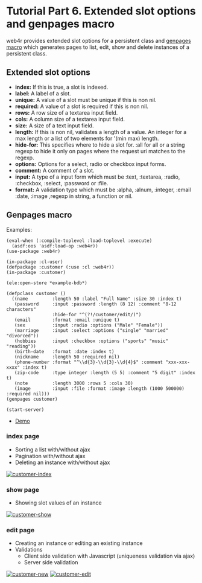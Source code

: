 Tutorial Part 6. Extended slot options and genpages macro
==========================================================
web4r provides extended slot options for a persistent class and [genpages macro](http://web4r.org/en/api#genpages) which generates pages to list, edit, show and delete instances of a persistent class.

Extended slot options
----------------------
- **index:**    If this is true, a slot is indexed.
- **label:**    A label of a slot.
- **unique:**   A value of a slot must be unique if this is non nil.
- **required:** A value of a slot is required if this is non nil.
- **rows:**     A row size of a textarea input field.
- **cols:**     A column size of a textarea input field.
- **size:**     A size of a text input field.
- **length:**   If this is non nil, validates a length of a value. An integer for a max length or a list of two elements for '(min max) length.
- **hide-for:** This specifies where to hide a slot for. :all for all or a string regexp to hide it only on pages where the request uri matches to the regexp.
- **options:**  Options for a select, radio or checkbox input forms.
- **comment:**  A comment of a slot.
- **input:**    A type of a input form which must be :text, :textarea, :radio, :checkbox, :select, :password or :file.
- **format:**   A validation type which must be :alpha, :alnum, :integer, :email :date, :image ,regexp in string, a function or nil.

Genpages macro
---------------
Examples:

    (eval-when (:compile-toplevel :load-toplevel :execute)
      (asdf:oos 'asdf:load-op :web4r))
    (use-package :web4r)
    
    (in-package :cl-user)
    (defpackage :customer (:use :cl :web4r))
    (in-package :customer)
    
    (ele:open-store *example-bdb*)
    
    (defpclass customer ()
      ((name         :length 50 :label "Full Name" :size 30 :index t)
       (password     :input :password :length (8 12) :comment "8-12 characters"
                     :hide-for "^(?!/customer/edit/)")
       (email        :format :email :unique t)
       (sex          :input :radio :options ("Male" "Female"))
       (marriage     :input :select :options ("single" "married" "divorced"))
       (hobbies      :input :checkbox :options ("sports" "music" "reading"))
       (birth-date   :format :date :index t)
       (nickname     :length 50 :required nil)
       (phone-number :format "^\\d{3}-\\d{3}-\\d{4}$" :comment "xxx-xxx-xxxx" :index t)
       (zip-code     :type integer :length (5 5) :comment "5 digit" :index t)
       (note         :length 3000 :rows 5 :cols 30)
       (image        :input :file :format :image :length (1000 500000) :required nil)))
    (genpages customer)
    
    (start-server)

- [Demo](http://demo.web4r.org/customer)

### index page
- Sorting a list with/without ajax
- Pagination with/without ajax 
- Deleting an instance with/without ajax

[![customer-index](http://web4r.org/customer-index-thumbnail.png)](http://web4r.org/customer-index.png)

### show page
- Showing slot values of an instance

[![customer-show](http://web4r.org/customer-show-thumbnail.png)](http://web4r.org/customer-show.png)

### edit page
- Creating an instance or editing an existing instance
- Validations
    - Client side validation with Javascript (uniqueness validation via ajax)
    - Server side validation

[![customer-new](http://web4r.org/customer-new-thumbnail.png)](http://web4r.org/customer-new.png)
[![customer-edit](http://web4r.org/customer-edit-thumbnail.png)](http://web4r.org/customer-edit.png)
